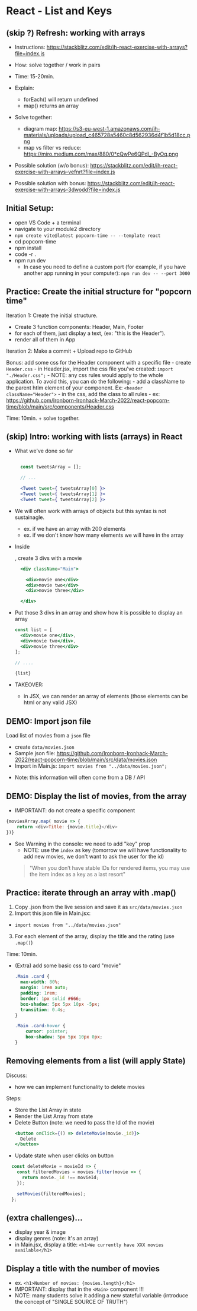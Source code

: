 
# React - List and Keys

<!-- 

Status: draft

@Luis: 
- This unit has improved a lot with v6.1
- Consider following steps students portal instead (do "popcorn-time" but follow steps from this unit, so that students understand the logical process)

-->



## (skip ?) Refresh: working with arrays

<!-- Goal: refresh forEach() & map() -->

- Instructions: https://stackblitz.com/edit/ih-react-exercise-with-arrays?file=index.js
  
- How: solve together / work in pairs
- Time: 15-20min.



- Explain: 
    - forEach() will return undefined
    - map() returns an array


- Solve together:
  - diagram map: https://s3-eu-west-1.amazonaws.com/ih-materials/uploads/upload_c465728a5460c8d562936d4f1b5d18cc.png
  - map vs filter vs reduce: https://miro.medium.com/max/880/0*cQwPe6QPdl_-ByOq.png


- Possible solution (w/o bonus): https://stackblitz.com/edit/ih-react-exercise-with-arrays-vefnrt?file=index.js

- Possible solution with bonus: https://stackblitz.com/edit/ih-react-exercise-with-arrays-3dwodd?file=index.js






## Initial Setup:

- open VS Code + a terminal
- navigate to your module2 directory
- `npm create vite@latest popcorn-time -- --template react`
- cd popcorn-time
- npm install
- code -r .
- npm run dev
  - In case you need to define a custom port (for example, if you have another app running in your computer): `npm run dev -- --port 3000`


 
## Practice: Create the initial structure for "popcorn time"


<!-- @LT: if short of time, do as a codealong instead -->

Iteration 1: Create the initial structure. 
  - Create 3 function components: Header, Main, Footer
  - for each of them, just display a text, (ex: "this is the Header").
  - render all of them in App

  <!-- @update: use MovieList instead of Main -->

Iteration 2: Make a commit + Upload repo to GitHub

Bonus: add some css for the Header component with a specific file
    - create `Header.css`
    - in Header.jsx, import the css file you've created: `import "./Header.css";`
    - NOTE: any css rules would apply to the whole application. To avoid this, you can do the following:
      - add a className to the parent htlm element of your component. Ex: `<header className="Header">`
      - in the css, add the class to all rules
        - ex: https://github.com/Ironborn-Ironhack-March-2022/react-popcorn-time/blob/main/src/components/Header.css


Time: 10min. + solve together.



## (skip) Intro: working with lists (arrays) in React


- What we've done so far

  ```jsx

    const tweetsArray = [];

    // ...

    <Tweet tweet={ tweetsArray[0] }>
    <Tweet tweet={ tweetsArray[1] }>
    <Tweet tweet={ tweetsArray[2] }>

  ```

- We will often work with arrays of objects but this syntax is not sustainagle.
  - ex. if we have an array with 200 elements
  - ex. if we don't know how many elements we will have in the array


- Inside <Main />, create 3 divs with a movie
  <!-- @update: use MovieList instead of Main -->

  ```jsx
    <div className="Main">

      <div>movie one</div>
      <div>movie two</div> 
      <div>movie three</div>

    </div>
  ```

- Put those 3 divs in an array and show how it is possible to display an array

  ```jsx
  const list = [
    <div>movie one</div>, 
    <div>movie two</div>, 
    <div>movie three</div>
  ];
  
  // ....
  
  {list}
  ```


- TAKEOVER: 
  - in JSX, we can render an array of elements (those elements can be html or any valid JSX)




## DEMO: Import json file

<!-- 

LT: 
- demo only 
- (later, we'll ask students to replicate these steps) 

-->

Load list of movies from a `json` file
  - create `data/movies.json`
  - Sample json file: https://github.com/Ironborn-Ironhack-March-2022/react-popcorn-time/blob/main/src/data/movies.json
  - Import in Main.js: `import movies from "../data/movies.json";`

  <!-- IMPORTANT: add this in Main.js -->
  <!-- IMPORTANT: add this in Main.js -->
  <!-- IMPORTANT: add this in Main.js -->


- Note: this information will often come from a DB / API




## DEMO: Display the list of movies, from the array

  - IMPORTANT: do not create a specific component

  <!-- 
  @Luis: 

    - Keep everything inside the Main component 
    - (do not create a specific component!)

    - Can do DEMO (later, when we load from json, I will ask them to do again)

  -->


  ```js
  {moviesArray.map( movie => {
      return <div>Title: {movie.title}</div>
  })}
  ```

- See Warning in the console: we need to add "key" prop
  - NOTE: use the `index` as key (tomorrow we will have functionality to add new movies, we don't want to ask the user for the id)
  > "When you don’t have stable IDs for rendered items, you may use the item index as a key as a last resort"




## Practice: iterate through an array with .map()

1. Copy .json from the live session and save it as `src/data/movies.json`
2. Import this json file in Main.jsx:
  - `import movies from "../data/movies.json"`
3. For each element of the array, display the title and the rating (use `.map()`)

Time: 10min.


  - (Extra) add some basic css to card "movie"

      ```css
      .Main .card {
        max-width: 80%;
        margin: 1rem auto;
        padding: 1rem;
        border: 1px solid #666;
        box-shadow: 5px 5px 10px -5px;
        transition: 0.4s;
      }

      .Main .card:hover {
          cursor: pointer;
          box-shadow: 5px 5px 10px 0px;
      }
      ```

<!-- commit -->


## Removing elements from a list (will apply State)

Discuss: 
- how we can implement functionality to delete movies

Steps:

- Store the List Array in state
- Render the List Array from state
- Delete Button (note: we need to pass the Id of the movie)
  ```jsx
  <button onClick={() => deleteMovie(movie._id)}>
    Delete
  </button>
  ```
- Update state when user clicks on button

```js
  const deleteMovie = movieId => {
    const filteredMovies = movies.filter(movie => {
      return movie._id !== movieId;
    });

    setMovies(filteredMovies);
  };
```

<!-- map vs filter vs reduce: https://miro.medium.com/max/880/0*cQwPe6QPdl_-ByOq.png -->



## (extra challenges)...
  - display year & image
  - display genres (note: it's an array)
  - in Main.jsx, display a title: `<h1>We currently have XXX movies available</h1>`



## Display a title with the number of movies 

<!--
@Luis: 
- do this today (will help so that tomorrow we intro "lifting state up")
- IMPORTANT: display in the same component where we have the list of movies (ex. Main.js)
-->

  - ex. `<h1>Number of movies: {movies.length}</h1>`
  - IMPORTANT: display that in the `<Main>` component !!!
  - NOTE: many students solve it adding a new stateful variable (introduce the concept of "SINGLE SOURCE OF TRUTH")


